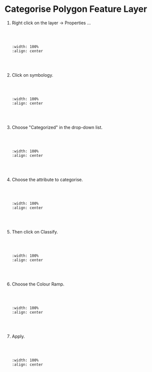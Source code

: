 # Categorise Polygon Feature Layer

1. Right click on the layer -> Properties ...

    <br/><br/>
    ```{image} ../../_static/0316task17/img1.png
    :width: 100%
    :align: center
    ```
    <br/><br/>

2. Click on symbology.

    <br/><br/>
    ```{image} ../../_static/0316task17/img2.png
    :width: 100%
    :align: center
    ```
    <br/><br/>

3. Choose "Categorized" in the drop-down list.

    <br/><br/>
    ```{image} ../../_static/0316task17/img3.png
    :width: 100%
    :align: center
    ```
    <br/><br/>

4. Choose the attribute to categorise.

    <br/><br/>
    ```{image} ../../_static/0316task17/img4.png
    :width: 100%
    :align: center
    ```
    <br/><br/>

5. Then click on Classify.

    <br/><br/>
    ```{image} ../../_static/0316task17/img5.png
    :width: 100%
    :align: center
    ```
    <br/><br/>

6. Choose the Colour Ramp.

    <br/><br/>
    ```{image} ../../_static/0316task17/img6.png
    :width: 100%
    :align: center
    ```
    <br/><br/>

7. Apply.

    <br/><br/>
    ```{image} ../../_static/0316task17/img7.png
    :width: 100%
    :align: center
    ```
    <br/><br/>
